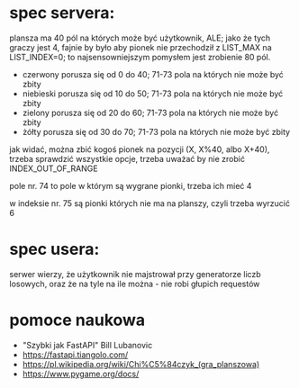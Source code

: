 # spec servera:
plansza ma 40 pól na których może być użytkownik, ALE; jako że tych graczy jest 4, fajnie by było aby pionek nie przechodził z LIST_MAX na LIST_INDEX=0; to najsensowniejszym pomysłem jest zrobienie 80 pól.

- czerwony porusza się od 0 do 40; 71-73 pola na których nie może być zbity
- niebieski porusza się od 10 do 50; 71-73 pola na których nie może być zbity
- zielony porusza się od 20 do 60; 71-73 pola na których nie może być zbity
- żółty porusza się od 30 do 70; 71-73 pola na których nie może być zbity

jak widać, można zbić kogoś pionek na pozycji (X, X%40, albo X+40), trzeba sprawdzić wszystkie opcje, trzeba uważać by nie zrobić INDEX_OUT_OF_RANGE

pole nr. 74 to pole w którym są wygrane pionki, trzeba ich mieć 4

w indeksie nr. 75 są pionki których nie ma na planszy, czyli trzeba wyrzucić 6

# spec usera:
serwer wierzy, że użytkownik nie majstrował przy generatorze liczb losowych, oraz że na tyle na ile można - nie robi głupich requestów

# pomoce naukowa
- "Szybki jak FastAPI" Bill Lubanovic
- https://fastapi.tiangolo.com/
- https://pl.wikipedia.org/wiki/Chi%C5%84czyk_(gra_planszowa)
- https://www.pygame.org/docs/